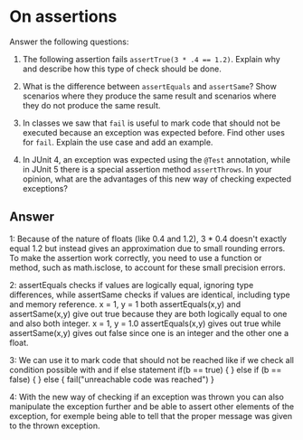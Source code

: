 # On assertions

Answer the following questions:

1. The following assertion fails `assertTrue(3 * .4 == 1.2)`. Explain why and describe how this type of check should be done.

2. What is the difference between `assertEquals` and `assertSame`? Show scenarios where they produce the same result and scenarios where they do not produce the same result.

3. In classes we saw that `fail` is useful to mark code that should not be executed because an exception was expected before. Find other uses for `fail`. Explain the use case and add an example.

4. In JUnit 4, an exception was expected using the `@Test` annotation, while in JUnit 5 there is a special assertion method `assertThrows`. In your opinion, what are the advantages of this new way of checking expected exceptions?

## Answer

1:
Because of the nature of floats (like 0.4 and 1.2), 3 * 0.4 doesn't exactly equal 1.2 but instead gives an approximation due to small rounding errors.
To make the assertion work correctly, you need to use a function or method, such as math.isclose, to account for these small precision errors.

2:
assertEquals checks if values are logically equal, ignoring type differences, while assertSame checks if values are identical, including type and memory reference.
x = 1, y = 1
both assertEquals(x,y) and assertSame(x,y) give out true because they are both logically equal to one and also both integer.
x = 1, y = 1.0
assertEquals(x,y) gives out true while assertSame(x,y) gives out false since one is an integer and the other one a float.

3:
We can use it to mark code that should not be reached like if we check all condition possible with and if else statement
if(b == true) {
}
else if (b == false) {
}
else {
fail("unreachable code was reached")
}

4:
With the new way of checking if an exception was thrown you can also manipulate the exception further and be able to assert other elements of the exception, for exemple being able to tell that the proper message was given to the thrown exception.
